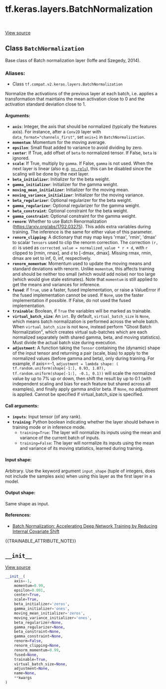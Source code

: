 <div itemscope itemtype="http://developers.google.com/ReferenceObject">
<meta itemprop="name" content="tf.keras.layers.BatchNormalization" />
<meta itemprop="path" content="Stable" />
<meta itemprop="property" content="__init__"/>
</div>

# tf.keras.layers.BatchNormalization

<!-- Insert buttons -->

<table class="tfo-notebook-buttons tfo-api" align="left">
</table>

<a target="_blank" href="/code/stable/tensorflow/python/keras/layers/normalization_v2.py">View source</a>



## Class `BatchNormalization`

<!-- Start diff -->
Base class of Batch normalization layer (Ioffe and Szegedy, 2014).



### Aliases:

* Class `tf.compat.v2.keras.layers.BatchNormalization`


<!-- Placeholder for "Used in" -->

Normalize the activations of the previous layer at each batch,
i.e. applies a transformation that maintains the mean activation
close to 0 and the activation standard deviation close to 1.

#### Arguments:


* <b>`axis`</b>: Integer, the axis that should be normalized
  (typically the features axis).
  For instance, after a `Conv2D` layer with
  `data_format="channels_first"`,
  set `axis=1` in `BatchNormalization`.
* <b>`momentum`</b>: Momentum for the moving average.
* <b>`epsilon`</b>: Small float added to variance to avoid dividing by zero.
* <b>`center`</b>: If True, add offset of `beta` to normalized tensor.
  If False, `beta` is ignored.
* <b>`scale`</b>: If True, multiply by `gamma`.
  If False, `gamma` is not used.
  When the next layer is linear (also e.g. <a href="../../../tf/nn/relu.md"><code>nn.relu</code></a>),
  this can be disabled since the scaling
  will be done by the next layer.
* <b>`beta_initializer`</b>: Initializer for the beta weight.
* <b>`gamma_initializer`</b>: Initializer for the gamma weight.
* <b>`moving_mean_initializer`</b>: Initializer for the moving mean.
* <b>`moving_variance_initializer`</b>: Initializer for the moving variance.
* <b>`beta_regularizer`</b>: Optional regularizer for the beta weight.
* <b>`gamma_regularizer`</b>: Optional regularizer for the gamma weight.
* <b>`beta_constraint`</b>: Optional constraint for the beta weight.
* <b>`gamma_constraint`</b>: Optional constraint for the gamma weight.
* <b>`renorm`</b>: Whether to use Batch Renormalization
  (https://arxiv.org/abs/1702.03275). This adds extra variables during
  training. The inference is the same for either value of this parameter.
* <b>`renorm_clipping`</b>: A dictionary that may map keys 'rmax', 'rmin', 'dmax' to
  scalar `Tensors` used to clip the renorm correction. The correction
  `(r, d)` is used as `corrected_value = normalized_value * r + d`, with
  `r` clipped to [rmin, rmax], and `d` to [-dmax, dmax]. Missing rmax, rmin,
  dmax are set to inf, 0, inf, respectively.
* <b>`renorm_momentum`</b>: Momentum used to update the moving means and standard
  deviations with renorm. Unlike `momentum`, this affects training
  and should be neither too small (which would add noise) nor too large
  (which would give stale estimates). Note that `momentum` is still applied
  to get the means and variances for inference.
* <b>`fused`</b>: if `True`, use a faster, fused implementation, or raise a ValueError
  if the fused implementation cannot be used. If `None`, use the faster
  implementation if possible. If False, do not used the fused
  implementation.
* <b>`trainable`</b>: Boolean, if `True` the variables will be marked as trainable.
* <b>`virtual_batch_size`</b>: An `int`. By default, `virtual_batch_size` is `None`,
  which means batch normalization is performed across the whole batch. When
  `virtual_batch_size` is not `None`, instead perform "Ghost Batch
  Normalization", which creates virtual sub-batches which are each
  normalized separately (with shared gamma, beta, and moving statistics).
  Must divide the actual batch size during execution.
* <b>`adjustment`</b>: A function taking the `Tensor` containing the (dynamic) shape of
  the input tensor and returning a pair (scale, bias) to apply to the
  normalized values (before gamma and beta), only during training. For
  example, if axis==-1,
    `adjustment = lambda shape: (
      tf.random.uniform(shape[-1:], 0.93, 1.07),
      tf.random.uniform(shape[-1:], -0.1, 0.1))`
  will scale the normalized value by up to 7% up or down, then shift the
  result by up to 0.1 (with independent scaling and bias for each feature
  but shared across all examples), and finally apply gamma and/or beta. If
  `None`, no adjustment is applied. Cannot be specified if
  virtual_batch_size is specified.


#### Call arguments:


* <b>`inputs`</b>: Input tensor (of any rank).
* <b>`training`</b>: Python boolean indicating whether the layer should behave in
  training mode or in inference mode.
  - `training=True`: The layer will normalize its inputs using the
    mean and variance of the current batch of inputs.
  - `training=False`: The layer will normalize its inputs using the
    mean and variance of its moving statistics, learned during training.


#### Input shape:

Arbitrary. Use the keyword argument `input_shape`
(tuple of integers, does not include the samples axis)
when using this layer as the first layer in a model.



#### Output shape:

Same shape as input.



#### References:

- [Batch Normalization: Accelerating Deep Network Training by Reducing
  Internal Covariate Shift](https://arxiv.org/abs/1502.03167)


{{TRAINABLE_ATTRIBUTE_NOTE}}

<h2 id="__init__"><code>__init__</code></h2>

<a target="_blank" href="/code/stable/tensorflow/python/keras/layers/normalization.py">View source</a>

``` python
__init__(
    axis=-1,
    momentum=0.99,
    epsilon=0.001,
    center=True,
    scale=True,
    beta_initializer='zeros',
    gamma_initializer='ones',
    moving_mean_initializer='zeros',
    moving_variance_initializer='ones',
    beta_regularizer=None,
    gamma_regularizer=None,
    beta_constraint=None,
    gamma_constraint=None,
    renorm=False,
    renorm_clipping=None,
    renorm_momentum=0.99,
    fused=None,
    trainable=True,
    virtual_batch_size=None,
    adjustment=None,
    name=None,
    **kwargs
)
```






